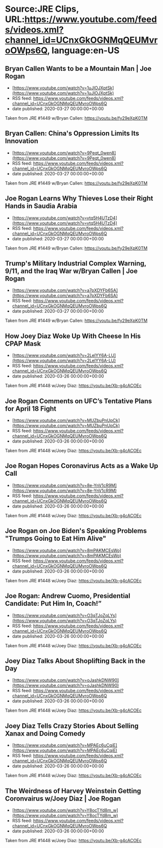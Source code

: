 # Source:JRE Clips, URL:https://www.youtube.com/feeds/videos.xml?channel_id=UCnxGkOGNMqQEUMvroOWps6Q, language:en-US

## Bryan Callen Wants to be a Mountain Man | Joe Rogan
 - [https://www.youtube.com/watch?v=1uJlOJXptSk](https://www.youtube.com/watch?v=1uJlOJXptSk)
 - RSS feed: https://www.youtube.com/feeds/videos.xml?channel_id=UCnxGkOGNMqQEUMvroOWps6Q
 - date published: 2020-03-27 00:00:00+00:00

Taken from JRE #1449 w/Bryan Callen:
https://youtu.be/fy29eXpK0TM

## Bryan Callen: China's Oppression Limits Its Innovation
 - [https://www.youtube.com/watch?v=9Peqt_0wen8](https://www.youtube.com/watch?v=9Peqt_0wen8)
 - RSS feed: https://www.youtube.com/feeds/videos.xml?channel_id=UCnxGkOGNMqQEUMvroOWps6Q
 - date published: 2020-03-27 00:00:00+00:00

Taken from JRE #1449 w/Bryan Callen: https://youtu.be/fy29eXpK0TM

## Joe Rogan Learns Why Thieves Lose their Right Hands in Saudia Arabia
 - [https://www.youtube.com/watch?v=vtq5H4UTzD4](https://www.youtube.com/watch?v=vtq5H4UTzD4)
 - RSS feed: https://www.youtube.com/feeds/videos.xml?channel_id=UCnxGkOGNMqQEUMvroOWps6Q
 - date published: 2020-03-27 00:00:00+00:00

Taken from JRE #1449 w/Bryan Callen: https://youtu.be/fy29eXpK0TM

## Trump's Military Industrial Complex Warning, 9/11, and the Iraq War w/Bryan Callen | Joe Rogan
 - [https://www.youtube.com/watch?v=a7pXDYFb6SA](https://www.youtube.com/watch?v=a7pXDYFb6SA)
 - RSS feed: https://www.youtube.com/feeds/videos.xml?channel_id=UCnxGkOGNMqQEUMvroOWps6Q
 - date published: 2020-03-27 00:00:00+00:00

Taken from JRE #1449 w/Bryan Callen:
https://youtu.be/fy29eXpK0TM

## How Joey Diaz Woke Up With Cheese In His CPAP Mask
 - [https://www.youtube.com/watch?v=2LelYY6A-LU](https://www.youtube.com/watch?v=2LelYY6A-LU)
 - RSS feed: https://www.youtube.com/feeds/videos.xml?channel_id=UCnxGkOGNMqQEUMvroOWps6Q
 - date published: 2020-03-26 00:00:00+00:00

Taken from JRE #1448 w/Joey Diaz: https://youtu.be/Xb-g4cACOEc

## Joe Rogan Comments on UFC’s Tentative Plans for April 18 Fight
 - [https://www.youtube.com/watch?v=MUZbuPnUpCk](https://www.youtube.com/watch?v=MUZbuPnUpCk)
 - RSS feed: https://www.youtube.com/feeds/videos.xml?channel_id=UCnxGkOGNMqQEUMvroOWps6Q
 - date published: 2020-03-26 00:00:00+00:00

Taken from JRE #1448 w/Joey Diaz: https://youtu.be/Xb-g4cACOEc

## Joe Rogan Hopes Coronavirus Acts as a Wake Up Call
 - [https://www.youtube.com/watch?v=8e-YnV1cR9M](https://www.youtube.com/watch?v=8e-YnV1cR9M)
 - RSS feed: https://www.youtube.com/feeds/videos.xml?channel_id=UCnxGkOGNMqQEUMvroOWps6Q
 - date published: 2020-03-26 00:00:00+00:00

Taken from JRE #1448 w/Joey Diaz:
https://youtu.be/Xb-g4cACOEc

## Joe Rogan on Joe Biden's Speaking Problems "Trumps Going to Eat Him Alive"
 - [https://www.youtube.com/watch?v=8mPAKMCEsWo](https://www.youtube.com/watch?v=8mPAKMCEsWo)
 - RSS feed: https://www.youtube.com/feeds/videos.xml?channel_id=UCnxGkOGNMqQEUMvroOWps6Q
 - date published: 2020-03-26 00:00:00+00:00

Taken from JRE #1448 w/Joey Diaz:
https://youtu.be/Xb-g4cACOEc

## Joe Rogan: Andrew Cuomo, Presidential Candidate: Put Him In, Coach!”
 - [https://www.youtube.com/watch?v=O3qTJoZqLYs](https://www.youtube.com/watch?v=O3qTJoZqLYs)
 - RSS feed: https://www.youtube.com/feeds/videos.xml?channel_id=UCnxGkOGNMqQEUMvroOWps6Q
 - date published: 2020-03-26 00:00:00+00:00

Taken from JRE #1448 w/Joey Diaz: https://youtu.be/Xb-g4cACOEc

## Joey Diaz Talks About Shoplifting Back in the Day
 - [https://www.youtube.com/watch?v=oJashkDNW90](https://www.youtube.com/watch?v=oJashkDNW90)
 - RSS feed: https://www.youtube.com/feeds/videos.xml?channel_id=UCnxGkOGNMqQEUMvroOWps6Q
 - date published: 2020-03-26 00:00:00+00:00

Taken from JRE #1448 w/Joey Diaz: https://youtu.be/Xb-g4cACOEc

## Joey Diaz Tells Crazy Stories About Selling Xanax and Doing Comedy
 - [https://www.youtube.com/watch?v=MPAEc6uCqiE](https://www.youtube.com/watch?v=MPAEc6uCqiE)
 - RSS feed: https://www.youtube.com/feeds/videos.xml?channel_id=UCnxGkOGNMqQEUMvroOWps6Q
 - date published: 2020-03-26 00:00:00+00:00

Taken from JRE #1448 w/Joey Diaz: https://youtu.be/Xb-g4cACOEc

## The Weirdness of Harvey Weinstein Getting Coronvairus w/Joey Diaz | Joe Rogan
 - [https://www.youtube.com/watch?v=Y8ocTYd8m_w](https://www.youtube.com/watch?v=Y8ocTYd8m_w)
 - RSS feed: https://www.youtube.com/feeds/videos.xml?channel_id=UCnxGkOGNMqQEUMvroOWps6Q
 - date published: 2020-03-26 00:00:00+00:00

Taken from JRE #1448 w/Joey Diaz:
https://youtu.be/Xb-g4cACOEc

